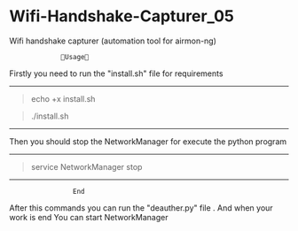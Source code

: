 # Wifi-Handshake-Capturer_05
Wifi handshake capturer (automation tool for airmon-ng) 

                 🥇Usage🥇
Firstly you need to run the "install.sh" file for requirements

-----------------------------------------------------------------
> echo +x install.sh

> ./install.sh
---------------------------------------------------------------

Then you should stop the NetworkManager for execute the python program

-----------------------------------------------
> service NetworkManager stop
-----------------------------------------------

                    End
After this commands you can run the "deauther.py" file .
And when your work is end You can start NetworkManager
